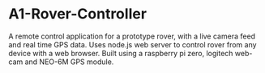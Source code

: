 # A1-Rover-Controller
A remote control application for a prototype rover, with a live camera feed and real time GPS data.  Uses node.js web server to control rover from any device with a web browser.  Built using a raspberry pi zero, logitech web-cam and NEO-6M GPS module.
